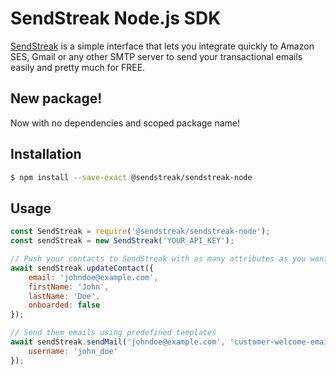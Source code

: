 # SendStreak Node.js SDK

[SendStreak](https://www.sendstreak.com) is a simple interface that lets you integrate quickly to Amazon SES, Gmail or any other SMTP server to send your transactional emails easily and pretty much for FREE.

## New package!

Now with no dependencies and scoped package name!

## Installation

```sh
$ npm install --save-exact @sendstreak/sendstreak-node
```

## Usage

```javascript
const SendStreak = require('@sendstreak/sendstreak-node');
const sendStreak = new SendStreak('YOUR_API_KEY');

// Push your contacts to SendStreak with as many attributes as you want
await sendStreak.updateContact({
    email: 'johndoe@example.com',
    firstName: 'John',
    lastName: 'Doe',
    onboarded: false
});

// Send them emails using predefined templates
await sendStreak.sendMail('johndoe@example.com', 'customer-welcome-email', {
    username: 'john_doe'
});
```